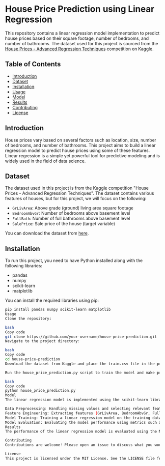 # House Price Prediction using Linear Regression

This repository contains a linear regression model implementation to predict house prices based on their square footage, number of bedrooms, and number of bathrooms. The dataset used for this project is sourced from the [House Prices - Advanced Regression Techniques](https://www.kaggle.com/c/house-prices-advanced-regression-techniques/data) competition on Kaggle.

## Table of Contents
- [Introduction](#introduction)
- [Dataset](#dataset)
- [Installation](#installation)
- [Usage](#usage)
- [Model](#model)
- [Results](#results)
- [Contributing](#contributing)
- [License](#license)

## Introduction
House prices vary based on several factors such as location, size, number of bedrooms, and number of bathrooms. This project aims to build a linear regression model to predict house prices using some of these features. Linear regression is a simple yet powerful tool for predictive modeling and is widely used in the field of data science.

## Dataset
The dataset used in this project is from the Kaggle competition "House Prices - Advanced Regression Techniques". The dataset contains various features of houses, but for this project, we will focus on the following:
- `GrLivArea`: Above grade (ground) living area square footage
- `BedroomAbvGr`: Number of bedrooms above basement level
- `FullBath`: Number of full bathrooms above basement level
- `SalePrice`: Sale price of the house (target variable)

You can download the dataset from [here](https://www.kaggle.com/c/house-prices-advanced-regression-techniques/data).

## Installation
To run this project, you need to have Python installed along with the following libraries:
- pandas
- numpy
- scikit-learn
- matplotlib

You can install the required libraries using pip:

```bash
pip install pandas numpy scikit-learn matplotlib
Usage
Clone the repository:

bash
Copy code
git clone https://github.com/your-username/house-price-prediction.git
Navigate to the project directory:

bash
Copy code
cd house-price-prediction
Download the dataset from Kaggle and place the train.csv file in the project directory.

Run the house_price_prediction.py script to train the model and make predictions:

bash
Copy code
python house_price_prediction.py
Model
The linear regression model is implemented using the scikit-learn library. The key steps involved are:

Data Preprocessing: Handling missing values and selecting relevant features.
Feature Engineering: Extracting features (GrLivArea, BedroomAbvGr, FullBath) and target variable (SalePrice).
Model Training: Training a linear regression model on the training dataset.
Model Evaluation: Evaluating the model performance using metrics such as Mean Absolute Error (MAE) and R-squared.
Results
The performance of the linear regression model is evaluated using the Mean Absolute Error (MAE) and R-squared metrics. Detailed results and visualizations are provided in the results directory.

Contributing
Contributions are welcome! Please open an issue to discuss what you would like to change or add. You can also fork the repository, make changes, and submit a pull request.

License
This project is licensed under the MIT License. See the LICENSE file for details.
